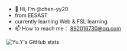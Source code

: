 - 👋 Hi, I’m @chen-yy20
- from EESAST
- currently learning Web & FSL learning
- 📫 How to reach me： 892016730@qq.com

![Yu.Y's GitHub stats](https://github-readme-stats.vercel.app/api?username=chen-yy20&show_icons=true&theme=radical)

<!---
chen-yy20/chen-yy20 is a ✨ special ✨ repository because its `README.md` (this file) appears on your GitHub profile.
You can click the Preview link to take a look at your changes.
--->
